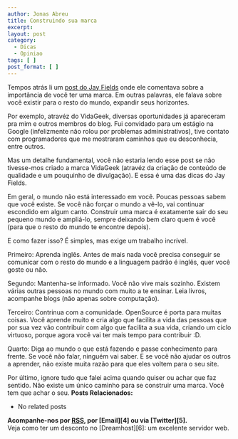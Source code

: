 ```yaml
---
author: Jonas Abreu
title: Construindo sua marca
excerpt:
layout: post
category:
  - Dicas
  - Opiniao
tags: [ ]
post_format: [ ]
---
```

Tempos atrás li um [post do Jay Fields][1] onde ele comentava sobre a importância de você ter uma marca. Em outras palavras, ele falava sobre você existir para o resto do mundo, expandir seus horizontes.

Por exemplo, atravéz do VidaGeek, diversas oportunidades já apareceram pra mim e outros membros do blog. Fui convidado para um estágio na Google (infelizmente não rolou por problemas administrativos), tive contato com programadores que me mostraram caminhos que eu desconhecia, entre outros. 

Mas um detalhe fundamental, você não estaria lendo esse post se não tivesse-mos criado a marca VidaGeek (atravéz da criação de conteúdo de qualidade e um pouquinho de divulgação). E essa é uma das dicas do Jay Fields.

Em geral, o mundo não está interessado em você. Poucas pessoas sabem que você existe. Se você não forçar o mundo a vê-lo, vai continuar escondido em algum canto. Construir uma marca é exatamente sair do seu pequeno mundo e ampliá-lo, sempre deixando bem claro quem é você (para que o resto do mundo te encontre depois).

E como fazer isso? É simples, mas exige um trabalho incrível.

Primeiro: Aprenda inglês. Antes de mais nada você precisa conseguir se comunicar com o resto do mundo e a linguagem padrão é inglês, quer você goste ou não.

Segundo: Mantenha-se informado. Você não vive mais sozinho. Existem várias outras pessoas no mundo com muito a te ensinar. Leia livros, acompanhe blogs (não apenas sobre computação).

Terceiro: Contrinua com a comunidade. OpenSource é porta para muitas coisas. Você aprende muito e cria algo que facilita a vida das pessoas que por sua vez vão contribuir com algo que facilita a sua vida, criando um ciclo virtuoso, porque agora você vai ter mais tempo para contribuir :D.

Quarto: Diga ao mundo o que está fazendo e passe conhecimento para frente. Se você não falar, ninguém vai saber. E se você não ajudar os outros a aprender, não existe muita razão para que eles voltem para o seu site.

Por último, ignore tudo que falei acima quando quiser ou achar que faz sentido. Não existe um único caminho para se construir uma marca. Você tem que achar o seu. 
**Posts Relacionados:** 
*   No related posts









**Acompanhe-nos por [ RSS][3], por [Email][4] ou via [Twitter][5].**  
Veja como ter um desconto no [Dreamhost][6]: um excelente servidor web.

 [1]: http://blog.jayfields.com/2008/08/be-your-start-up.html
 [2]: https://twitter.com/share
 [3]: http://feeds.feedburner.com/VidaGeek



